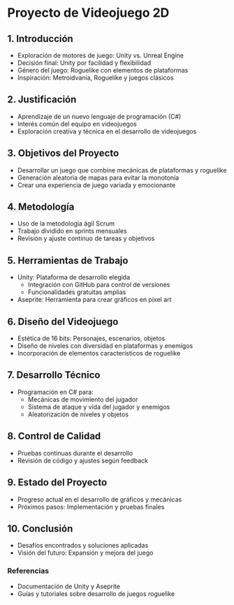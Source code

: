 # Proyecto de Videojuego 2D

## 1. Introducción
- Exploración de motores de juego: Unity vs. Unreal Engine
- Decisión final: Unity por facilidad y flexibilidad
- Género del juego: Roguelike con elementos de plataformas
- Inspiración: Metroidvania, Roguelike y juegos clásicos
  
## 2. Justificación
- Aprendizaje de un nuevo lenguaje de programación (C#)
- Interés común del equipo en videojuegos
- Exploración creativa y técnica en el desarrollo de videojuegos

## 3. Objetivos del Proyecto
- Desarrollar un juego que combine mecánicas de plataformas y roguelike
- Generación aleatoria de mapas para evitar la monotonía
- Crear una experiencia de juego variada y emocionante

## 4. Metodología
- Uso de la metodología ágil Scrum
- Trabajo dividido en sprints mensuales
- Revisión y ajuste continuo de tareas y objetivos

## 5. Herramientas de Trabajo
- Unity: Plataforma de desarrollo elegida
  - Integración con GitHub para control de versiones
  - Funcionalidades gratuitas amplias
- Aseprite: Herramienta para crear gráficos en pixel art

## 6. Diseño del Videojuego
- Estética de 16 bits: Personajes, escenarios, objetos
- Diseño de niveles con diversidad en plataformas y enemigos
- Incorporación de elementos característicos de roguelike

## 7. Desarrollo Técnico
- Programación en C# para:
  - Mecánicas de movimiento del jugador
  - Sistema de ataque y vida del jugador y enemigos
  - Aleatorización de niveles y objetos

## 8. Control de Calidad
- Pruebas continuas durante el desarrollo
- Revisión de código y ajustes según feedback

## 9. Estado del Proyecto
- Progreso actual en el desarrollo de gráficos y mecánicas
- Próximos pasos: Implementación y pruebas finales

## 10. Conclusión
- Desafíos encontrados y soluciones aplicadas
- Visión del futuro: Expansión y mejora del juego

### Referencias
- Documentación de Unity y Aseprite
- Guías y tutoriales sobre desarrollo de juegos roguelike

